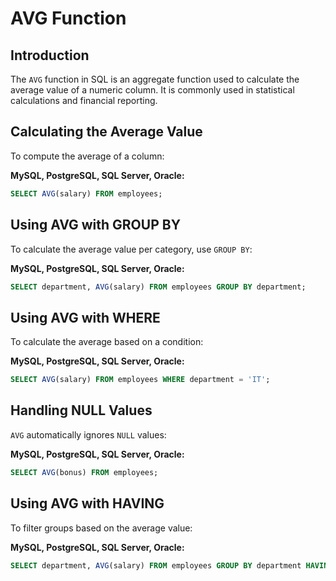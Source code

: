 # AVG Function

## Introduction
The `AVG` function in SQL is an aggregate function used to calculate the average value of a numeric column. It is commonly used in statistical calculations and financial reporting.

## Calculating the Average Value
To compute the average of a column:

**MySQL, PostgreSQL, SQL Server, Oracle:**
```sql
SELECT AVG(salary) FROM employees;
```

## Using AVG with GROUP BY
To calculate the average value per category, use `GROUP BY`:

**MySQL, PostgreSQL, SQL Server, Oracle:**
```sql
SELECT department, AVG(salary) FROM employees GROUP BY department;
```

## Using AVG with WHERE
To calculate the average based on a condition:

**MySQL, PostgreSQL, SQL Server, Oracle:**
```sql
SELECT AVG(salary) FROM employees WHERE department = 'IT';
```

## Handling NULL Values
`AVG` automatically ignores `NULL` values:

**MySQL, PostgreSQL, SQL Server, Oracle:**
```sql
SELECT AVG(bonus) FROM employees;
```

## Using AVG with HAVING
To filter groups based on the average value:

**MySQL, PostgreSQL, SQL Server, Oracle:**
```sql
SELECT department, AVG(salary) FROM employees GROUP BY department HAVING AVG(salary) > 50000;
```

